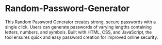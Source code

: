 # Random-Password-Generator
This Random Password Generator creates strong, secure passwords with a single click. Users can generate passwords of varying lengths containing letters, numbers, and symbols. Built with HTML, CSS, and JavaScript, the tool ensures quick and easy password creation for improved online security.
